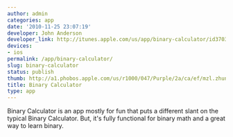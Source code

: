 ```yaml
---
author: admin
categories: app
date: '2010-11-25 23:07:19'
developer: John Anderson
developer_link: http://itunes.apple.com/us/app/binary-calculator/id370308849?mt=8
devices: 
- ios
permalink: /app/binary-calculator/
slug: binary-calculator
status: publish
thumb: http://a1.phobos.apple.com/us/r1000/047/Purple/2a/ca/ef/mzl.zhunypxa.175x175-75.jpg
title: Binary Calculator
type: app
---
```


Binary Calculator is an app mostly for fun that puts a different slant on the typical Binary Calculator.  But, it's fully functional for binary math and a great way to learn binary.